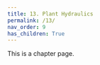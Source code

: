 ```yaml
---
title: 13. Plant Hydraulics
permalink: /13/
nav_order: 9
has_children: True
---
```


This is a chapter page.